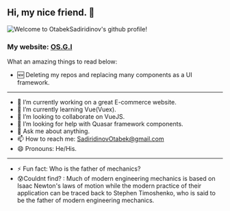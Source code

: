 ## Hi, my nice friend. 👋

![Welcome to OtabekSadiridinov's github profile!](https://static.wikia.nocookie.net/d08dbdb1-1fd7-4a75-8a65-b17704ba6b83)

### My website: [OS.G.I](https://otabeksadiridinov.github.io)
What an amazing things to read below:

- 🆕 Deleting my repos and replacing many components as a UI framework.
---
- 🔭 I’m currently working on a great E-commerce website.
- 🌱 I’m currently learning Vue(Vuex).
- 👯 I’m looking to collaborate on VueJS.
- 🤔 I’m looking for help with Quasar framework components.
- 💬 Ask me about anything.
- 📫 How to reach me: SadiridinovOtabek@gmail.com
- 😄 Pronouns: He/His.
---
- ⚡ Fun fact: Who is the father of mechanics?
- 😰Couldnt find? : Much of modern engineering mechanics is based on Isaac Newton's laws of motion while the modern practice of their application can be traced back to Stephen Timoshenko, who is said to be the father of modern engineering mechanics. 
